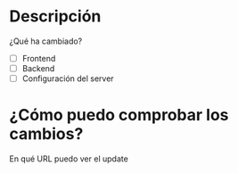 # Descripción
¿Qué ha cambiado?

- [ ] Frontend
- [ ] Backend
- [ ] Configuración del server

# ¿Cómo puedo comprobar los cambios?
En qué URL puedo ver el update
